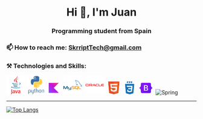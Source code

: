 <div id="header" align="center">
    <h1 align="center">Hi 👋, I'm Juan</h1>
    <h3 align="center">Programming student from Spain</h3>
</div>

 ### 📫 How to reach me: **SkrriptTech@gmail.com**

<div align="left">
    <h3>⚒️ Technologies and Skills:</h3>
    <div>
        <img src="https://github.com/devicons/devicon/blob/master/icons/java/java-original-wordmark.svg" title="Java" **alt="Java" width="50" height="50"/>
        <img src="https://github.com/devicons/devicon/blob/master/icons/python/python-original-wordmark.svg" title="Python" **alt="Python" width="50" height="50"/>
        <img src="https://github.com/devicons/devicon/blob/master/icons/kotlin/kotlin-original.svg" title="Kotlin" alt="Kotlin" width="35" height="35"/>&nbsp;
        <img src="https://github.com/devicons/devicon/blob/master/icons/mysql/mysql-original-wordmark.svg" title="MySQL"  alt="MySQL" width="50" height="50"/>&nbsp;
        <img src="https://github.com/devicons/devicon/blob/master/icons/oracle/oracle-original.svg" title="OracleSQL"  alt="OracleSQL" width="50" height="50"/>&nbsp;
        <img src="https://github.com/devicons/devicon/blob/master/icons/html5/html5-original.svg" title="HTML5" alt="HTML" width="35" height="35"/>&nbsp;
        <img src="https://github.com/devicons/devicon/blob/master/icons/css3/css3-plain-wordmark.svg"  title="CSS3" alt="CSS" width="35" height="35"/>&nbsp;
        <img src="https://github.com/devicons/devicon/blob/master/icons/bootstrap/bootstrap-original.svg" title="BootStrap" alt="BootStrap" width="35" height="35"/>&nbsp;
        <img src="https://cdn.freebiesupply.com/logos/large/2x/spring-3-logo-svg-vector.svg" title="Spring" alt="Spring" width="35" height="35"/>&nbsp;
</div>

---

[![Top Langs](https://github-readme-stats.vercel.app/api/top-langs/?username=JuanSKr&theme=tokyonight)](https://github.com/JuanSKr)

